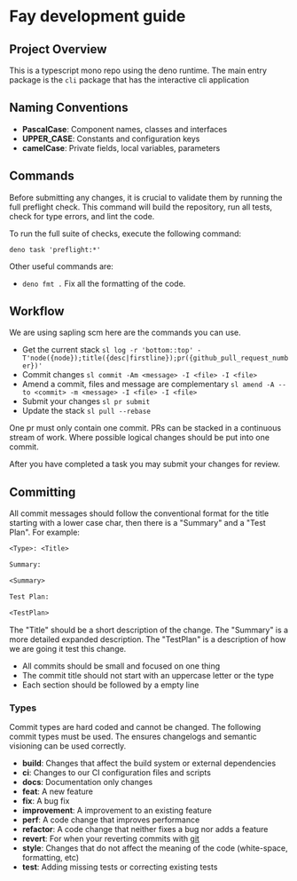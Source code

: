 # Fay development guide

## Project Overview

This is a typescript mono repo using the deno runtime. The main entry package is
the `cli` package that has the interactive cli application

## Naming Conventions

- **PascalCase**: Component names, classes and interfaces
- **UPPER_CASE**: Constants and configuration keys
- **camelCase**: Private fields, local variables, parameters

## Commands

Before submitting any changes, it is crucial to validate them by running the
full preflight check. This command will build the repository, run all tests,
check for type errors, and lint the code.

To run the full suite of checks, execute the following command:

```
deno task 'preflight:*'
```

Other useful commands are:

- `deno fmt .` Fix all the formatting of the code.

## Workflow

We are using sapling scm here are the commands you can use.

- Get the current stack
  `sl log -r 'bottom::top' -T'node({node});title({desc|firstline});pr({github_pull_request_number})'`
- Commit changes `sl commit -Am <message> -I <file> -I <file>`
- Amend a commit, files and message are complementary
  `sl amend -A --to <commit> -m <message> -I <file> -I <file>`
- Submit your changes `sl pr submit`
- Update the stack `sl pull --rebase`

One pr must only contain one commit. PRs can be stacked in a continuous stream
of work. Where possible logical changes should be put into one commit.

After you have completed a task you may submit your changes for review.

## Committing

All commit messages should follow the conventional format for the title starting
with a lower case char, then there is a "Summary" and a "Test Plan". For
example:

```txt
<Type>: <Title>

Summary:

<Summary>

Test Plan:

<TestPlan>
```

The "Title" should be a short description of the change. The "Summary" is a more
detailed expanded description. The "TestPlan" is a description of how we are
going it test this change.

- All commits should be small and focused on one thing
- The commit title should not start with an uppercase letter or the type
- Each section should be followed by a empty line

### Types

Commit types are hard coded and cannot be changed. The following commit types
must be used. The ensures changelogs and semantic visioning can be used
correctly.

- **build**: Changes that affect the build system or external dependencies
- **ci**: Changes to our CI configuration files and scripts
- **docs**: Documentation only changes
- **feat**: A new feature
- **fix**: A bug fix
- **improvement**: A improvement to an existing feature
- **perf**: A code change that improves performance
- **refactor**: A code change that neither fixes a bug nor adds a feature
- **revert**: For when your reverting commits with
  [git](https://git-scm.com/docs/git-revert)
- **style**: Changes that do not affect the meaning of the code (white-space,
  formatting, etc)
- **test**: Adding missing tests or correcting existing tests

